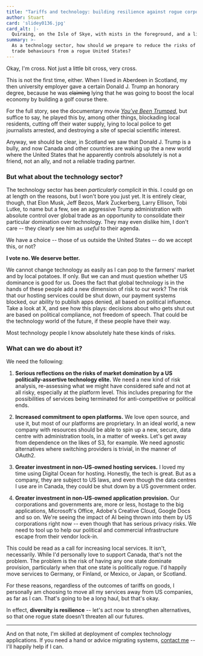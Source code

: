 ```yaml
---
title: "Tariffs and technology: building resilience against rogue corporations"
author: Stuart
card: 'slidey0136.jpg'
card_alt: |-
  Quiraing, on the Isle of Skye, with mists in the foreground, and a little wisp of cloud above
summary: >-
  As a technology sector, how should we prepare to reduce the risks of aggressive
  trade behaviours from a rogue United States?
---
```


Okay, I'm cross. Not just a little bit cross, very cross.

This is not the first time, either. When I lived in Aberdeen in Scotland, my
then university employer gave a certain Donald J. Trump an honorary degree,
because he was <strike>claiming</strike> lying that he was going to boost the local economy by
building a golf course there.

For the full story, see the documentary movie [*You've Been
Trumped*](https://www.imdb.com/title/tt1943873/), but suffice to say, he played
this by, among other things, blockading local residents, cutting off their water
supply, lying to local police to get journalists arrested, and destroying a site
of special scientific interest. 

Anyway, we should be clear, in Scotland we saw that Donald J. Trump is a bully,
and now Canada and other countries are waking up the a new world where the
United States that he apparently controls absolutely is not a friend, not an
ally, and not a reliable trading partner. 

### But what about the technology sector?

The technology sector has been *particularly* complicit in this. I could go on
at length on the reasons, but I won't bore you just yet. It is entirely clear,
though, that Elon Musk, Jeff Bezos, Mark Zuckerberg, Larry Ellison, Tobi Lutke,
to name but a few, see an aggressive Trump administration with absolute control
over global trade as an opportunity to consolidate their particular domination
over technology. They may even dislike him, I don't care -- they clearly see him
as *useful* to their agenda. 

We have a choice -- those of us outside the United States -- do we accept this,
or not? 

**I vote no. We deserve better.**

We cannot change technology as easily as I can pop to the farmers' market and by
local potatoes. If only. But we can and must question whether US dominance is
good for us. Does the fact that global technology is in the hands of these
people add a new dimension of risk to our work? The risk that our hosting
services could be shut down, our payment systems blocked, our ability to publish
apps denied, all based on political influence. Take a look at X, and see how
this plays: decisions about who gets shut out are based on political compliance,
not freedom of speech. That could be the technology world of the future, if 
these people have their way.

Most technology people I know absolutely hate these kinds of risks.

### What can we do about it?

We need the following:

1. **Serious reflections on the risks of market domination by a US
   politically-assertive technology elite.** We need a new kind of risk
   analysis, re-assessing what we might have considered safe and not at all
   risky, especially at the platform level. This includes preparing for 
   the possibilities of services being terminated for anti-competitive or
   political ends.

2. **Increased commitment to open platforms.** We love open source, and
   use it, but most of our platforms are proprietary. In an ideal world, a
   new company with resources should be able to spin up a new, secure, 
   data centre with administration tools, in a matter of weeks. Let's get 
   away from dependence on the likes of S3, for example. We need agnostic
   alternatives where switching providers is trivial, in the manner of OAuth2.

3. **Greater investment in non-US-owned hosting services.** I loved my time
   using Digital Ocean for hosting. Honestly, the tech is great. But as a
   company, they are subject to US laws, and even though the data centres I use
   are in Canada, they could be shut down by a US government order.

4. **Greater investment in non-US-owned application provision.** Our corporations
   and governments are, more or less, hostage to the big applications, Microsoft's 
   Office, Adobe's Creative Cloud, Google Docs and so on. We're seeing the impact 
   of AI being thrown into them by US corporations right now -- even though that
   has serious privacy risks. We need to tool up to help our political and commercial
   infrastructure escape from their vendor lock-in.

This could be read as a call for increasing local services. It isn't,
necessarily. While I'd personally love to support Canada, that's not the
problem. The problem is the risk of having any one state dominate provision,
particularly when that one state is politically rogue. I'd happily move
services to Germany, or Finland, or Mexico, or Japan, or Scotland. 

For these reasons, regardless of the outcomes of tariffs on goods, I personally
am choosing to move all my services away from US companies, as far as I can.
That's going to be a long haul, but that's okay. 

In effect, **diversity is resilience** -- let's act now to strengthen
alternatives, so that one rogue state doesn't threaten all our futures.

--- 

And on that note, I'm skilled at deployment of complex technology 
applications. If you need a hand or advice migrating systems, 
[contact me](/contact/) -- I'll happily help if I can.
